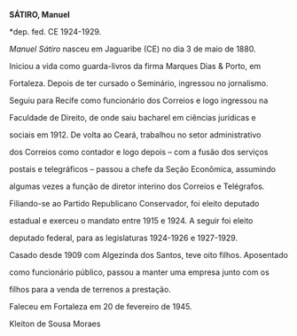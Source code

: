 **SÁTIRO, Manuel**



\*dep. fed. CE 1924-1929.



*Manuel Sátiro* nasceu em Jaguaribe (CE) no dia 3 de maio de 1880.



Iniciou a vida como guarda-livros da firma Marques Dias & Porto, em

Fortaleza. Depois de ter cursado o Seminário, ingressou no jornalismo.

Seguiu para Recife como funcionário dos Correios e logo ingressou na

Faculdade de Direito, de onde saiu bacharel em ciências jurídicas e

sociais em 1912. De volta ao Ceará, trabalhou no setor administrativo

dos Correios como contador e logo depois – com a fusão dos serviços

postais e telegráficos – passou a chefe da Seção Econômica, assumindo

algumas vezes a função de diretor interino dos Correios e Telégrafos.



Filiando-se ao Partido Republicano Conservador, foi eleito deputado

estadual e exerceu o mandato entre 1915 e 1924. A seguir foi eleito

deputado federal, para as legislaturas 1924-1926 e 1927-1929.



Casado desde 1909 com Algezinda dos Santos, teve oito filhos. Aposentado

como funcionário público, passou a manter uma empresa junto com os

filhos para a venda de terrenos a prestação.



Faleceu em Fortaleza em 20 de fevereiro de 1945.



Kleiton de Sousa Moraes



